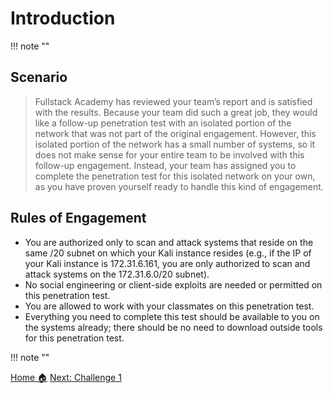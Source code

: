 # **Introduction**
!!! note ""

## Scenario
 >Fullstack Academy has reviewed your team’s report and is satisfied with the results. Because your team did such a great job, they would like a follow-up penetration test with an isolated portion of the network that was not part of the original engagement. However, this isolated portion of the network has a small number of systems, so it does not make sense for your entire team to be involved with this follow-up engagement. Instead, your team has assigned you to complete the penetration test for this isolated network on your own, as you have proven yourself ready to handle this kind of engagement.

## Rules of Engagement
- You are authorized only to scan and attack systems that reside on the same /20 subnet on which your Kali instance resides (e.g., if the IP of your Kali instance is 172.31.6.161, you are only authorized to scan and attack systems on the 172.31.6.0/20 subnet).
- No social engineering or client-side exploits are needed or permitted on this penetration test.
- You are allowed to work with your classmates on this penetration test.
- Everything you need to complete this test should be available to you on the systems already; there should be no need to download outside tools for this penetration test.

!!! note ""

<div class="button-container" markdown="1">
<a href="/Career-Simulation-3/" class="md-button md-button--secondary">Home 🏠</a>
<a href="/Career-Simulation-3/challenge_1/" class="md-button md-button--primary">Next: Challenge 1</a>
</div>

